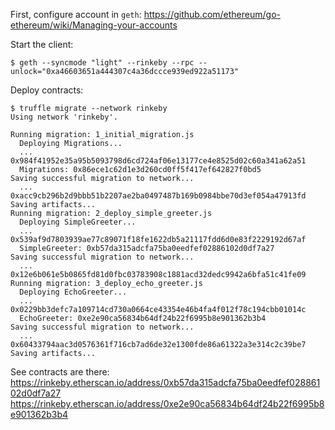First, configure account in `geth`: https://github.com/ethereum/go-ethereum/wiki/Managing-your-accounts

Start the client:
```
$ geth --syncmode "light" --rinkeby --rpc --unlock="0xa46603651a444307c4a36dccce939ed922a51173"
```

Deploy contracts:
```
$ truffle migrate --network rinkeby
Using network 'rinkeby'.

Running migration: 1_initial_migration.js
  Deploying Migrations...
  ... 0x984f41952e35a95b5093798d6cd724af06e13177ce4e8525d02c60a341a62a51
  Migrations: 0x86ece1c62d1e3d260cd0ff5f417ef642827f0bd5
Saving successful migration to network...
  ... 0xacc9cb296b2d9bbb51b2207ae2ba0497487b169b0984bbe70d3ef054a47913fd
Saving artifacts...
Running migration: 2_deploy_simple_greeter.js
  Deploying SimpleGreeter...
  ... 0x539af9d7803939ae77c89071f18fe1622db5a21117fdd6d0e83f2229192d67af
  SimpleGreeter: 0xb57da315adcfa75ba0eedfef02886102d0df7a27
Saving successful migration to network...
  ... 0x12e6b061e5b0865fd81d0fbc03783908c1881acd32dedc9942a6bfa51c41fe09
Running migration: 3_deploy_echo_greeter.js
  Deploying EchoGreeter...
  ... 0x0229bb3defc7a109714cd730a0664ce43354e46b4fa4f012f78c194cbb01014c
  EchoGreeter: 0xe2e90ca56834b64df24b22f6995b8e901362b3b4
Saving successful migration to network...
  ... 0x60433794aac3d0576361f716cb7ad6de32e1300fde86a61322a3e314c2c39be7
Saving artifacts...
```

See contracts are there: 
https://rinkeby.etherscan.io/address/0xb57da315adcfa75ba0eedfef02886102d0df7a27
https://rinkeby.etherscan.io/address/0xe2e90ca56834b64df24b22f6995b8e901362b3b4
